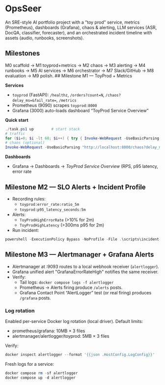 ﻿# OpsSeer

An SRE-style AI portfolio project with a "toy prod" service, metrics (Prometheus), dashboards (Grafana), chaos & alerting,
LLM services (ASR, DocQA, classifier, forecaster), and an orchestrated incident timeline with assets (audio, runbooks, screenshots).

## Milestones
M0 scaffold → M1 toyprod+metrics → M2 chaos → M3 alerting → M4 runbooks → M5 AI services → M6 orchestrator → M7 Slack/GitHub → M8 evaluation → M9 polish.
\## Milestone M1 — ToyProd + Metrics

**Services**
- `toyprod` (FastAPI): `/healthz`, `/orders?count=N`, `/chaos?delay_ms=&fail_rate=`, `/metrics`
- Prometheus (9090) scrapes `toyprod:8000`
- Grafana (3000) auto-loads dashboard “ToyProd Service Overview”

**Quick start**
```powershell
./task.ps1 up        # start stack
# traffic
for ($i=0; $i -lt 60; $i++) { try { Invoke-WebRequest -UseBasicParsing "http://localhost:8000/orders?count=3" | Out-Null } catch {}; Start-Sleep -Milliseconds 250 }
# chaos (optional)
Invoke-WebRequest -UseBasicParsing "http://localhost:8000/chaos?delay_ms=200&fail_rate=0.3" | Out-Null
````

**Dashboards**

* Grafana → Dashboards → *ToyProd Service Overview* (RPS, p95 latency, error rate
## Milestone M2 — SLO Alerts + Incident Profile
- Recording rules:
  - `toyprod:error_rate:ratio_5m`
  - `toyprod:p95_latency_seconds:5m`
- Alerts:
  - `ToyProdHighErrorRate` (>10% for 2m)
  - `ToyProdHighLatency` (>300ms p95 for 2m)
- Run incident:
```powershell
powershell -ExecutionPolicy Bypass -NoProfile -File .\scripts\incident-profile.ps1 -qps 4
````

## Milestone M3 — Alertmanager + Grafana Alerts
- Alertmanager at :9093 routes to a local webhook receiver (`alertlogger`).
- Grafana unified alert "GrafanaErrorRateHigh" notifies the same receiver.
- Verify:
  - Tail logs: `docker compose logs -f alertlogger`
  - Prometheus → Alerts firing produce `/alerts` posts.
  - Grafana Contact Point “AlertLogger” test (or real firing) produces `/grafana` posts.
### Log rotation
Enabled per-service Docker log rotation (local driver). Default limits:
- prometheus/grafana: 10MB × 3 files
- alertmanager/alertlogger/toyprod: 5MB × 3 files

Verify:
```powershell
docker inspect alertlogger --format '{{json .HostConfig.LogConfig}}'
````

Fresh logs for a service:

```powershell
docker compose rm -sf alertlogger
docker compose up -d alertlogger
```

